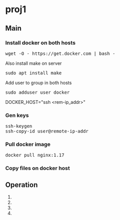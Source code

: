 # proj1
## Main
### Install docker on both hosts
<pre>
wget -O - https://get.docker.com | bash -
</pre>
Also install make on server
<pre>
sudo apt install make
</pre>
Add user to group in both hosts
<pre>
sudo adduser user docker
</pre>
DOCKER_HOST="ssh <rem-ip_addr>"
### Gen keys
<pre>
ssh-keygen
ssh-copy-id user@remote-ip-addr
</pre>
### Pull docker image
<pre>
docker pull nginx:1.17
</pre>
### Copy files on docker host
## Operation
1.
2.
3.
4.
